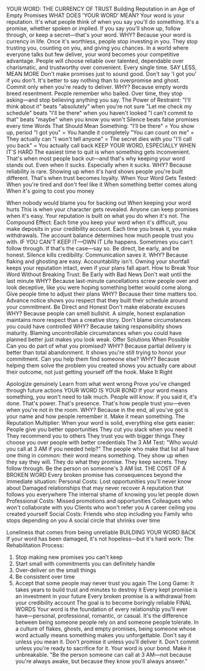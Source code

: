 YOUR WORD: THE CURRENCY OF TRUST
Building Reputation in an Age of Empty Promises
WHAT DOES 'YOUR WORD' MEAN?
Your word is your reputation. It's what people think of when you say you'll do something. It's a promise,
whether spoken or implied. If you say you'll show up, follow through, or keep a secret—that's your word.
WHY? Because your word is currency in life. Once it's worthless, people stop investing in you. They stop
trusting you, counting on you, and giving you chances.
In a world where everyone talks but few deliver, your word becomes your competitive advantage.
People will choose reliable over talented, dependable over charismatic, and trustworthy over convenient.
Every single time.
SAY LESS, MEAN MORE
Don't make promises just to sound good. Don't say 'I got you' if you don't. It's better to say nothing than
to overpromise and ghost. Commit only when you're ready to deliver.
WHY? Because empty words breed resentment. People remember who bailed. Over time, they stop
asking—and stop believing anything you say.
The Power of Restraint:
"I'll think about it" beats "absolutely" when you're not sure
"Let me check my schedule" beats "I'll be there" when you haven't looked
"I can't commit to that" beats "maybe" when you know you won't
Silence beats false promises every time
Words That Should Mean Something:
"I'll be there" = You show up, period
"I got you" = You handle it completely
"You can count on me" = They actually can
"I won't tell anyone" = The secret dies with you
"I'll call you back" = You actually call back
KEEP YOUR WORD, ESPECIALLY WHEN IT'S HARD
The easiest time to quit is when something gets inconvenient. That's when most people back out—and
that's why keeping your word stands out. Even when it sucks. Especially when it sucks.
WHY? Because reliability is rare. Showing up when it's hard shows people you're built different. That's
when trust becomes loyalty.
When Your Word Gets Tested:
When you're tired and don't feel like it
When something better comes along
When it's going to cost you money

When nobody would blame you for backing out
When keeping your word hurts
This is when your character gets revealed. Anyone can keep promises when it's easy. Your reputation is
built on what you do when it's not.
The Compound Effect:
Each time you keep your word when it's difficult, you make deposits in your credibility account. Each time
you break it, you make withdrawals. The account balance determines how much people trust you
with.
IF YOU CAN'T KEEP IT—OWN IT
Life happens. Sometimes you can't follow through. If that's the case—say so. Be direct, be early, and be
honest. Silence kills credibility. Communication saves it.
WHY? Because flaking and ghosting are easy. Accountability isn't. Owning your shortfall keeps your
reputation intact, even if your plans fall apart.
How to Break Your Word Without Breaking Trust:
Be Early with Bad News
Don't wait until the last minute
WHY? Because last-minute cancellations screw people over and look deceptive, like you were hoping
something better would come along.
Give people time to adjust their plans
WHY? Because their time matters too. Advance notice shows you respect that they built their schedule
around your commitment.
Be Direct and Honest
Don't make elaborate excuses
WHY? Because people can smell bullshit. A simple, honest explanation maintains more respect than a
creative story.
Don't blame circumstances you could have controlled
WHY? Because taking responsibility shows maturity. Blaming uncontrollable circumstances when you
could have planned better just makes you look weak.
Offer Solutions When Possible
Can you do part of what you promised?
WHY? Because partial delivery is better than total abandonment. It shows you're still trying to honor
your commitment.
Can you help them find someone else?
WHY? Because helping them solve the problem you created shows you actually care about their
outcome, not just getting yourself off the hook.
Make It Right

Apologize genuinely
Learn from what went wrong
Prove you've changed through future actions
YOUR WORD IS YOUR BOND
If your word means something, you won't need to talk much. People will know: if you said it, it's done.
That's power. That's presence. That's how people trust you—even when you're not in the room.
WHY? Because in the end, all you've got is your name and how people remember it. Make it mean
something.
The Reputation Multiplier:
When your word is solid, everything else gets easier:
People give you better opportunities
They cut you slack when you need it
They recommend you to others
They trust you with bigger things
They choose you over people with better credentials
The 3 AM Test:
"Who would you call at 3 AM if you needed help?"
The people who make that list all have one thing in common: their word means something. They show
up when they say they will. They do what they promise. They keep secrets. They follow through.
Be the person on someone's 3 AM list.
THE COST OF A BROKEN WORD
Every broken promise has consequences beyond the immediate situation:
Personal Costs:
Lost opportunities you'll never know about
Damaged relationships that may never recover
A reputation that follows you everywhere
The internal shame of knowing you let people down
Professional Costs:
Missed promotions and opportunities
Colleagues who won't collaborate with you
Clients who won't refer you
A career ceiling you created yourself
Social Costs:
Friends who stop including you
Family who stops depending on you
A social circle that shrinks over time

Loneliness that comes from being unreliable
BUILDING YOUR WORD BACK
If your word has been damaged, it's not hopeless—but it's hard work:
The Rehabilitation Process:
1. Stop making new promises you can't keep
2. Start small with commitments you can definitely handle
3. Over-deliver on the small things
4. Be consistent over time
5. Accept that some people may never trust you again
The Long Game:
It takes years to build trust and minutes to destroy it
Every kept promise is an investment in your future
Every broken promise is a withdrawal from your credibility account
The goal is to become boringly reliable
FINAL WORDS
Your word is the foundation of every relationship you'll ever have—personal, professional, romantic, or
casual. It's the difference between being someone people rely on and someone people tolerate.
In a culture of flakes, ghosts, and empty promises, being someone whose word actually means
something makes you unforgettable.
Don't say it unless you mean it. Don't promise it unless you'll deliver it. Don't commit unless you're ready
to sacrifice for it.
Your word is your bond. Make it unbreakable.
"Be the person someone can call at 3 AM—not because you're always awake, but because they know you'll
always answer."
